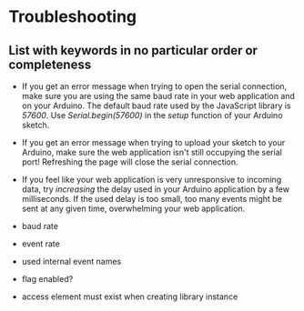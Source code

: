 # Troubleshooting

## List with keywords in no particular order or completeness

* If  you get an error message when trying to open the serial connection, make sure you are using the same baud rate in your web application and on your Arduino. The default baud rate used by the JavaScript library is _57600_. Use _Serial.begin(57600)_ in the _setup_ function of your Arduino sketch.
* If you get an error message when trying to upload your sketch to your Arduino, make sure the web application isn't still occupying the serial port! Refreshing the page will close the serial connection.
* If you feel like your web application is very unresponsive to incoming data, try _increasing_ the delay used in your Arduino application by a few milliseconds. If the used delay is too small, too many events might be sent at any given time, overwhelming your web application.



* baud rate
* event rate
* used internal event names
* flag enabled?
* access element must exist when creating library instance



